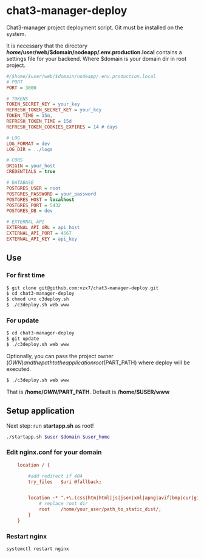 # chat3-manager-deploy
Chat3-manager project deployment script.
Git must be installed on the system.

It is necessary that the directory **$home/$user/web/$domain/nodeapp/.env.production.local** contains a settings file for your backend.
Where $domain is your domain dir in root project.

```ini
#/$home/$user/web/$domain/nodeapp/.env.production.local
# PORT
PORT = 3000

# TOKENS
TOKEN_SECRET_KEY = your_key
REFRESH_TOKEN_SECRET_KEY = your_key
TOKEN_TIME = 15m,            
REFRESH_TOKEN_TIME = 15d
REFRESH_TOKEN_COOKIES_EXPIRES = 14 # days

# LOG
LOG_FORMAT = dev
LOG_DIR = ../logs

# CORS
ORIGIN = your_host
CREDENTIALS = true

# DATABASE
POSTGRES_USER = root
POSTGRES_PASSWORD = your_password
POSTGRES_HOST = localhost
POSTGRES_PORT = 5432
POSTGRES_DB = dev

# EXTERNAL API
EXTERNAL_API_URL = api_host
EXTERNAL_API_PORT = 4567
EXTERNAL_API_KEY = api_key
```

## Use
### For first time

```bash 
$ git clone git@github.com:vzx7/chat3-manager-deploy.git
$ cd chat3-manager-deploy
$ chmod u+x c3deploy.sh
$ ./c3deploy.sh web www 
```
### For update

```bash 
$ cd chat3-manager-deploy
$ git update
$ ./c3deploy.sh web www 
```

Optionally, you can pass the project owner ($OWN) and the path to the application root ($PART_PATH) where deploy will be executed.
```bash 
$ ./c3deploy.sh web www 
```
That is **/home/$OWN/$PART_PATH**. Default is **/home/$USER/www**

## Setup application
Next step: run **startapp.sh** as root!
```sh
./startapp.sh $user $domain $user_home
```

### Edit nginx.conf for your domain
```ini
    location / {

        #add redirect if 404
        try_files   $uri @fallback;


        location ~* ^.+\.(css|htm|html|js|json|xml|apng|avif|bmp|cur|gif|ico|jfif|jpg|jpeg|pjp|pjpeg|png|svg|tif|tiff|webp|aac|caf|flac|m4a|midi|mp3|ogg|opus|wav|3gp|av1|avi|m4v|mkv|mov|mpg|mpeg|mp4|mp4v|webm|otf|ttf|woff|woff2|doc|docx|odf|odp|ods|odt|pdf|ppt|pptx|rtf|txt>
            # replace root dir
            root    /home/your_user/path_to_static_dist/;
        }
    }

```
### Restart nginx
```sh
systemctl restart nginx
```

